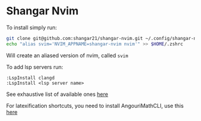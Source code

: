 # Shangar Nvim

To install simply run:

```bash
git clone git@github.com:shangar21/shangar-nvim.git ~/.config/shangar-nvim
echo "alias svim='NVIM_APPNAME=shangar-nvim nvim'" >> $HOME/.zshrc
```

Will create an aliased version of nvim, called `svim`

To add lsp servers run:

```
:LspInstall clangd
:LspInstall <lsp server name>
```
See exhaustive list of available ones [here](https://github.com/williamboman/mason-lspconfig.nvim)

For latexification shortcuts, you need to install AngouriMathCLI, use this [here](https://github.com/asc-community/AngouriMathCLI)

